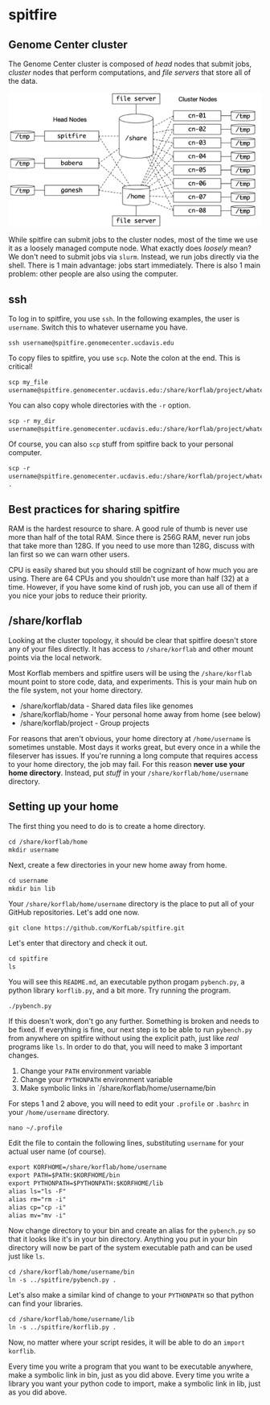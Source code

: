 spitfire
========

## Genome Center cluster ##

The Genome Center cluster is composed of _head_ nodes that submit jobs,
_cluster_ nodes that perform computations, and _file servers_ that store
all of the data.

![Cluster Topology](cluster.png)

While spitfire can submit jobs to the cluster nodes, most of the time we
use it as a loosely managed compute node. What exactly does _loosely_
mean? We don't need to submit jobs via `slurm`. Instead, we run jobs
directly via the shell. There is 1 main advantage: jobs start
immediately. There is also 1 main problem: other people are also using
the computer.

## ssh ##

To log in to spitfire, you use `ssh`. In the following examples, the
user is `username`. Switch this to whatever username you have.

	ssh username@spitfire.genomecenter.ucdavis.edu

To copy files to spitfire, you use `scp`. Note the colon at the end.
This is critical!

	scp my_file username@spitfire.genomecenter.ucdavis.edu:/share/korflab/project/whatever

You can also copy whole directories with the `-r` option.

	scp -r my_dir username@spitfire.genomecenter.ucdavis.edu:/share/korflab/project/whatever

Of course, you can also `scp` stuff from spitfire back to your personal
computer.

	scp -r username@spitfire.genomecenter.ucdavis.edu:/share/korflab/project/whatever .

## Best practices for sharing spitfire ##

RAM is the hardest resource to share. A good rule of thumb is never use
more than half of the total RAM. Since there is 256G RAM, never run jobs
that take more than 128G. If you need to use more than 128G, discuss
with Ian first so we can warn other users.

CPU is easily shared but you should still be cognizant of how much you
are using. There are 64 CPUs and you shouldn't use more than half (32)
at a time. However, if you have some kind of rush job, you can use all
of them if you nice your jobs to reduce their priority.

## /share/korflab ##

Looking at the cluster topology, it should be clear that spitfire
doesn't store any of your files directly. It has access to
`/share/korflab` and other mount points via the local network.

Most Korflab members and spitfire users will be using the
`/share/korflab` mount point to store code, data, and experiments. This
is your main hub on the file system, not your home directory.

+ /share/korflab/data - Shared data files like genomes
+ /share/korflab/home - Your personal home away from home (see below)
+ /share/korflab/project - Group projects

For reasons that aren't obvious, your home directory at `/home/username`
is sometimes unstable. Most days it works great, but every once in a
while the fileserver has issues. If you're running a long compute that
requires access to your home directory, the job may fail. For this
reason **never use your home directory**. Instead, put _stuff_ in your
`/share/korflab/home/username` directory.

## Setting up your home ##

The first thing you need to do is to create a home directory.

	cd /share/korflab/home
	mkdir username

Next, create a few directories in your new home away from home.

	cd username
	mkdir bin lib

Your `/share/korflab/home/username` directory is the place to put all of
your GitHub repositories. Let's add one now.

	git clone https://github.com/KorfLab/spitfire.git

Let's enter that directory and check it out.

	cd spitfire
	ls

You will see this `README.md`,  an executable python progam
`pybench.py`, a python library `korflib.py`, and a bit more. Try running
the program.

	./pybench.py

If this doesn't work, don't go any further. Something is broken and
needs to be fixed. If everything is fine, our next step is to be able to
run `pybench.py` from anywhere on spitfire without using the explicit
path, just like _real_ programs like `ls`. In order to do that, you will
need to make 3 important changes.

1. Change your `PATH` environment variable
2. Change your `PYTHONPATH` environment variable
3. Make symbolic links in `/share/korflab/home/username/bin

For steps 1 and 2 above, you will need to edit your `.profile` or
`.bashrc` in your `/home/username` directory. 

	nano ~/.profile

Edit the file to contain the following lines, substituting `username`
for your actual user name (of course).

	export KORFHOME=/share/korflab/home/username
	export PATH=$PATH:$KORFHOME/bin
	export PYTHONPATH=$PYTHONPATH:$KORFHOME/lib
	alias ls="ls -F"
	alias rm="rm -i"
	alias cp="cp -i"
	alias mv="mv -i"

Now change directory to your bin and create an alias for the
`pybench.py` so that it looks like it's in your bin directory. Anything
you put in your bin directory will now be part of the system executable
path and can be used just like `ls`.

	cd /share/korflab/home/username/bin
	ln -s ../spitfire/pybench.py .

Let's also make a similar kind of change to your `PYTHONPATH` so that
python can find your libraries.

	cd /share/korflab/home/username/lib
	ln -s ../spitfire/korflib.py .

Now, no matter where your script resides, it will be able to do an
`import korflib`.

Every time you write a program that you want to be executable anywhere,
make a symbolic link in bin, just as you did above. Every time you write
a library you want your python code to import, make a symbolic link in
lib, just as you did above.
